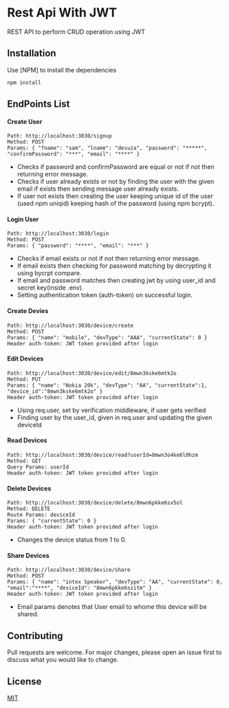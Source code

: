 # Rest Api With JWT

REST API to perform CRUD operation using JWT

## Installation

Use [NPM] to install the dependencies

```bash
npm install
```

## EndPoints List

#### Create User
```
Path: http://localhost:3030/signup
Method: POST
Params: { "fname": "sam", "lname": "desuza", "password": "*****", "confirmPassword": "***", "email": "****" }
```
* Checks if password and confirmPassword are equal or not if not then returning error message.
* Checks if user already exists or not by finding the user with the given email if exists then sending 
  message user already exists.
* If user not exists then creating the user keeping unique id of the user (used npm uniqid)
  keeping hash of the password (using npm bcrypt).

#### Login User
```
Path: http://localhost:3030/login
Method: POST
Params: { "password": "****", "email": "***" }
```
* Checks if email exists or not if not then returning error message.
* If email exists then checking for password matching by decrypting it using bycrpt compare.
* If email and password matches then creating jwt by using user_id and secret key(inside .env).
* Setting authentication token (auth-token) on successful login.

#### Create Devies
```
Path: http://localhost:3030/device/create
Method: POST
Params: { "name": "mobile", "devType": "AAA", "currentState": 0 }
Header auth-token: JWT token provided after login
```

#### Edit Devices
```
Path: http://localhost:3030/device/edit/8mwn3kske6mtk2o
Method: PUT
Params: { "name": "Nokia 20k", "devType": "AA", "currentState":1, "device_id":"8mwn3kske6mtk2o" }
Header auth-token: JWT token provided after login
```
* Using req.user, set by verification middleware, if user gets verified
* Finding user by the user_id, given in req.user and updating the given deviceId

#### Read Devices
```
Path: http://localhost:3030/device/read?userId=8mwn3o4ke6l0hzm
Method: GET
Query Params: userId
Header auth-token: JWT token provided after login
```

#### Delete Devices
```
Path: http://localhost:3030/device/delete/8mwn6pkke6sx5ol
Method: DELETE
Route Params: deviceId
Params: { "currentState": 0 }
Header auth-token: JWT token provided after login
```
* Changes the device status from 1 to 0.

#### Share Devices
```
Path: http://localhost:3030/device/share
Method: POST
Params: { "name": "intex Speaker", "devType": "AA", "currentState": 0, "email":"****", "deviceId": "8mwn6pkke6szitm" }
Header auth-token: JWT token provided after login
```
* Email params denotes that User email to whome this device will be shared.

## Contributing
Pull requests are welcome. For major changes, please open an issue first to discuss what you would like to change.


## License
[MIT](https://choosealicense.com/licenses/mit/)